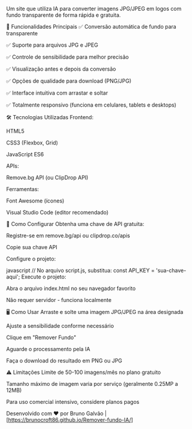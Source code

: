Um site que utiliza IA para converter imagens JPG/JPEG em logos com fundo transparente de forma rápida e gratuita.

🚀 Funcionalidades Principais
✅ Conversão automática de fundo para transparente

✅ Suporte para arquivos JPG e JPEG

✅ Controle de sensibilidade para melhor precisão

✅ Visualização antes e depois da conversão

✅ Opções de qualidade para download (PNG/JPG)

✅ Interface intuitiva com arrastar e soltar

✅ Totalmente responsivo (funciona em celulares, tablets e desktops)

🛠 Tecnologias Utilizadas
Frontend:

HTML5

CSS3 (Flexbox, Grid)

JavaScript ES6

APIs:

Remove.bg API (ou ClipDrop API)

Ferramentas:

Font Awesome (ícones)

Visual Studio Code (editor recomendado)


🔧 Como Configurar
Obtenha uma chave de API gratuita:

Registre-se em remove.bg/api ou clipdrop.co/apis

Copie sua chave API

Configure o projeto:

javascript
// No arquivo script.js, substitua:
const API_KEY = 'sua-chave-aqui';
Execute o projeto:

Abra o arquivo index.html no seu navegador favorito

Não requer servidor - funciona localmente

🖥️ Como Usar
Arraste e solte uma imagem JPG/JPEG na área designada

Ajuste a sensibilidade conforme necessário

Clique em "Remover Fundo"

Aguarde o processamento pela IA

Faça o download do resultado em PNG ou JPG

⚠️ Limitações
Limite de 50-100 imagens/mês no plano gratuito

Tamanho máximo de imagem varia por serviço (geralmente 0.25MP a 12MB)

Para uso comercial intensivo, considere planos pagos




Desenvolvido com ❤️ por Bruno Galvão | [https://brunocroft86.github.io/Remover-fundo-IA/]
